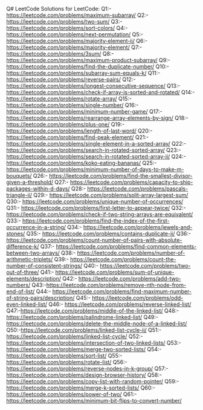 Q# LeetCode
Solutions for LeetCode:
Q1:- https://leetcode.com/problems/maximum-subarray/
Q2:- https://leetcode.com/problems/two-sum/
Q3:- https://leetcode.com/problems/sort-colors/
Q4:- https://leetcode.com/problems/next-permutation/
Q5:- https://leetcode.com/problems/majority-element-ii/
Q6:- https://leetcode.com/problems/majority-element/
Q7:- https://leetcode.com/problems/3sum/
Q8:- https://leetcode.com/problems/maximum-product-subarray/
Q9:- https://leetcode.com/problems/find-the-duplicate-number/
Q10:- https://leetcode.com/problems/subarray-sum-equals-k/
Q11:- https://leetcode.com/problems/reverse-pairs/
Q12:- https://leetcode.com/problems/longest-consecutive-sequence/
Q13:- https://leetcode.com/problems/check-if-array-is-sorted-and-rotated/
Q14:- https://leetcode.com/problems/rotate-array/
Q15:- https://leetcode.com/problems/single-number/
Q16:-https://leetcode.com/problems/minimum-number-game/
Q17:- https://leetcode.com/problems/rearrange-array-elements-by-sign/
Q18:- https://leetcode.com/problems/plus-one/
Q19:- https://leetcode.com/problems/length-of-last-word/
Q20:- https://leetcode.com/problems/find-peak-element/
Q21:- https://leetcode.com/problems/single-element-in-a-sorted-array/
Q22:- https://leetcode.com/problems/search-in-rotated-sorted-array/
Q23:- https://leetcode.com/problems/search-in-rotated-sorted-array-ii/
Q24:- https://leetcode.com/problems/koko-eating-bananas/
Q25:- https://leetcode.com/problems/minimum-number-of-days-to-make-m-bouquets/
Q26:- https://leetcode.com/problems/find-the-smallest-divisor-given-a-threshold/
Q27:- https://leetcode.com/problems/capacity-to-ship-packages-within-d-days/
Q28:- https://leetcode.com/problems/pascals-triangle-ii/
Q29:- https://leetcode.com/problems/split-array-largest-sum/
Q30:- https://leetcode.com/problems/unique-number-of-occurrences/
Q31:- https://leetcode.com/problems/first-letter-to-appear-twice/
Q32:- https://leetcode.com/problems/check-if-two-string-arrays-are-equivalent/
Q33:- https://leetcode.com/problems/find-the-index-of-the-first-occurrence-in-a-string/
Q34:- https://leetcode.com/problems/jewels-and-stones/
Q35:- https://leetcode.com/problems/contains-duplicate-ii/
Q36:- https://leetcode.com/problems/count-number-of-pairs-with-absolute-difference-k/
Q37:- https://leetcode.com/problems/find-common-elements-between-two-arrays/
Q38:- https://leetcode.com/problems/number-of-arithmetic-triplets/
Q39:- https://leetcode.com/problems/count-the-number-of-consistent-strings/
Q40:- https://leetcode.com/problems/two-out-of-three/
Q41:- https://leetcode.com/problems/sum-of-unique-elements/description/
Q42:- https://leetcode.com/problems/add-two-numbers/
Q43:-https://leetcode.com/problems/remove-nth-node-from-end-of-list/
Q44:- https://leetcode.com/problems/find-maximum-number-of-string-pairs/description/
Q45:- https://leetcode.com/problems/odd-even-linked-list/
Q46:- https://leetcode.com/problems/reverse-linked-list/
Q47:-https://leetcode.com/problems/middle-of-the-linked-list/
Q48:-https://leetcode.com/problems/palindrome-linked-list/
Q49:-https://leetcode.com/problems/delete-the-middle-node-of-a-linked-list/
Q50:-https://leetcode.com/problems/linked-list-cycle-ii/
Q51:-https://leetcode.com/problems/linked-list-cycle/
Q52:-https://leetcode.com/problems/intersection-of-two-linked-lists/
Q53:-https://leetcode.com/problems/merge-two-sorted-lists/
Q54:-https://leetcode.com/problems/sort-list/
Q55:-https://leetcode.com/problems/rotate-list/
Q56:-https://leetcode.com/problems/reverse-nodes-in-k-group/
Q57:-https://leetcode.com/problems/design-browser-history/
Q58:-https://leetcode.com/problems/copy-list-with-random-pointer/
Q59:-https://leetcode.com/problems/merge-k-sorted-lists/
Q60:-https://leetcode.com/problems/power-of-two/
Q61:-https://leetcode.com/problems/minimum-bit-flips-to-convert-number/
